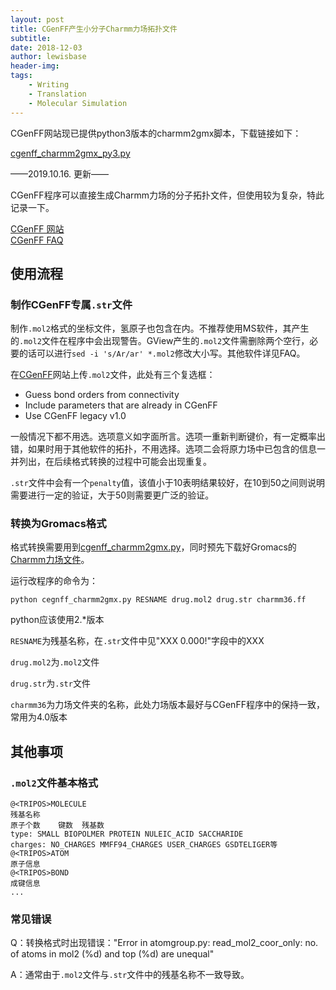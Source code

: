 ```yaml
---
layout: post
title: CGenFF产生小分子Charmm力场拓扑文件
subtitle:
date: 2018-12-03
author: lewisbase
header-img:
tags: 
    - Writing
    - Translation
    - Molecular Simulation
---
```


CGenFF网站现已提供python3版本的charmm2gmx脚本，下载链接如下：

[cgenff_charmm2gmx_py3.py](http://mackerell.umaryland.edu/download.php?filename=CHARMM_ff_params_files/cgenff_charmm2gmx_py3.py)

——2019.10.16. 更新——

CGenFF程序可以直接生成Charmm力场的分子拓扑文件，但使用较为复杂，特此记录一下。

[CGenFF 网站](https://cgenff.umaryland.edu/)  
[CGenFF FAQ](https://cgenff.umaryland.edu/commonFiles/faq.php#morene)

## 使用流程

### 制作CGenFF专属`.str`文件

制作`.mol2`格式的坐标文件，氢原子也包含在内。不推荐使用MS软件，其产生的`.mol2`文件在程序中会出现警告。GView产生的`.mol2`文件需删除两个空行，必要的话可以进行`sed -i 's/Ar/ar' *.mol2`修改大小写。其他软件详见FAQ。

在[CGenFF](https://cgenff.umaryland.edu/initguess/)网站上传`.mol2`文件，此处有三个复选框：

* Guess bond orders from connectivity
* Include parameters that are already in CGenFF
* Use CGenFF legacy v1.0
	

一般情况下都不用选。选项意义如字面所言。选项一重新判断键价，有一定概率出错，如果时用于其他软件的拓扑，不用选择。选项二会将原力场中已包含的信息一并列出，在后续格式转换的过程中可能会出现重复。

`.str`文件中会有一个`penalty`值，该值小于10表明结果较好，在10到50之间则说明需要进行一定的验证，大于50则需要更广泛的验证。

### 转换为Gromacs格式

格式转换需要用到[cgenff_charmm2gmx.py](http://mackerell.umaryland.edu/download.php?filename=CHARMM_ff_params_files/cgenff_charmm2gmx.py)，同时预先下载好Gromacs的[Charmm力场文件](http://mackerell.umaryland.edu/charmm_ff.shtml#gromacs)。

运行改程序的命令为：

	python cegnff_charmm2gmx.py RESNAME drug.mol2 drug.str charmm36.ff
	
python应该使用2.*版本

`RESNAME`为残基名称，在`.str`文件中见"XXX     0.000!"字段中的XXX

`drug.mol2`为`.mol2`文件

`drug.str`为`.str`文件

`charmm36`为力场文件夹的名称，此处力场版本最好与CGenFF程序中的保持一致，常用为4.0版本

## 其他事项

### `.mol2`文件基本格式

	@<TRIPOS>MOLECULE
	残基名称
	原子个数	键数	残基数
	type: SMALL BIOPOLMER PROTEIN NULEIC_ACID SACCHARIDE
	charges: NO_CHARGES MMFF94_CHARGES USER_CHARGES GSDTELIGER等
	@<TRIPOS>ATOM
	原子信息
	@<TRIPOS>BOND
	成键信息
	...
	
### 常见错误

Q：转换格式时出现错误："Error in atomgroup.py: read_mol2_coor_only: no. of atoms in mol2 (%d) and top (%d) are unequal"

A：通常由于`.mol2`文件与`.str`文件中的残基名称不一致导致。